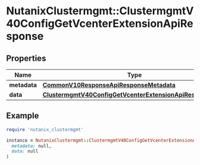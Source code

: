 # NutanixClustermgmt::ClustermgmtV40ConfigGetVcenterExtensionApiResponse

## Properties

| Name | Type | Description | Notes |
| ---- | ---- | ----------- | ----- |
| **metadata** | [**CommonV10ResponseApiResponseMetadata**](CommonV10ResponseApiResponseMetadata.md) |  | [optional] |
| **data** | [**ClustermgmtV40ConfigGetVcenterExtensionApiResponseData**](ClustermgmtV40ConfigGetVcenterExtensionApiResponseData.md) |  | [optional] |

## Example

```ruby
require 'nutanix_clustermgmt'

instance = NutanixClustermgmt::ClustermgmtV40ConfigGetVcenterExtensionApiResponse.new(
  metadata: null,
  data: null
)
```

